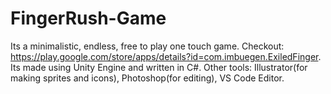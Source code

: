 # FingerRush-Game
Its a minimalistic, endless, free to play one touch game. Checkout: https://play.google.com/store/apps/details?id=com.imbuegen.ExiledFinger. Its made using Unity Engine and written in C#. Other tools: Illustrator(for making sprites and icons), Photoshop(for editing), VS Code Editor.
